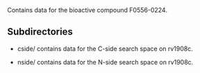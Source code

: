 Contains data for the bioactive compound F0556-0224.

## Subdirectories

- cside/ contains data for the C-side search space on rv1908c.

- nside/ contains data for the N-side search space on rv1908c.

